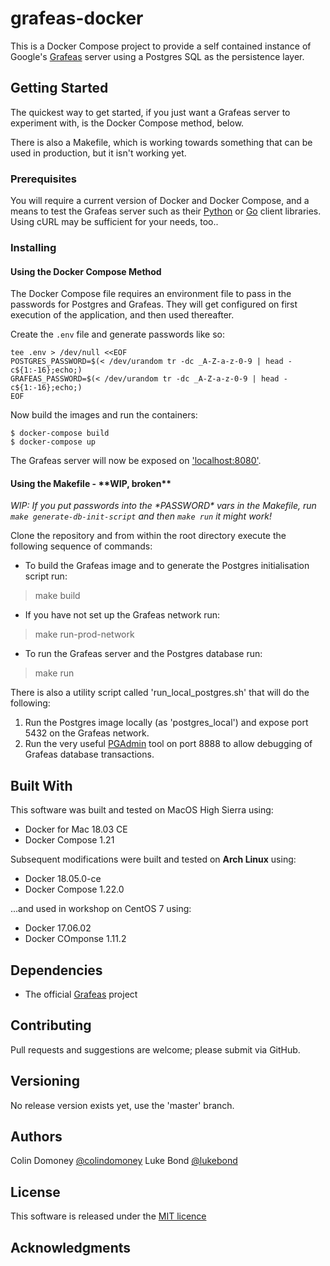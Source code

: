 # grafeas-docker

This is a Docker Compose project to provide a self contained instance of Google's [Grafeas](https://grafeas.io/) server using a Postgres SQL as the persistence layer.

## Getting Started

The quickest way to get started, if you just want a Grafeas server to
experiment with, is the Docker Compose method, below.

There is also a Makefile, which is working towards something that can be used
in production, but it isn't working yet.

### Prerequisites

You will require a current version of Docker and Docker Compose, and a means to
test the Grafeas server such as their
[Python](https://github.com/grafeas/client-python) or
[Go](https://github.com/grafeas/client-go) client libraries. Using cURL may be
sufficient for your needs, too..

### Installing

#### Using the Docker Compose Method

The Docker Compose file requires an environment file to pass in the passwords
for Postgres and Grafeas. They will get configured on first execution of the
application, and then used thereafter.

Create the `.env` file and generate passwords like so:

```
tee .env > /dev/null <<EOF
POSTGRES_PASSWORD=$(< /dev/urandom tr -dc _A-Z-a-z-0-9 | head -c${1:-16};echo;)
GRAFEAS_PASSWORD=$(< /dev/urandom tr -dc _A-Z-a-z-0-9 | head -c${1:-16};echo;)
EOF
```

Now build the images and run the containers:

```
$ docker-compose build
$ docker-compose up
```

The Grafeas server will now be exposed on ['localhost:8080'](localhost:8080).

#### Using the Makefile - \*\*WIP, broken\*\*

_WIP: If you put passwords into the \*PASSWORD\* vars in the Makefile, run `make
generate-db-init-script` and then `make run` it might work!_

Clone the repository and from within the root directory execute the following
sequence of commands:

* To build the Grafeas image and to generate the Postgres initialisation script run:
> make build

* If you have not set up the Grafeas network run:
> make run-prod-network

* To run the Grafeas server and the Postgres database run: 
> make run

There is also a utility script called 'run_local_postgres.sh' that will do the following:

1. Run the Postgres image locally (as 'postgres_local') and expose port 5432 on the Grafeas network.
2. Run the very useful [PGAdmin](https://www.pgadmin.org/) tool on port 8888 to allow debugging of Grafeas database transactions. 

## Built With

This software was built and tested on MacOS High Sierra using:

* Docker for Mac 18.03 CE
* Docker Compose 1.21

Subsequent modifications were built and tested on **Arch Linux** using:

* Docker 18.05.0-ce
* Docker Compose 1.22.0

...and used in workshop on CentOS 7 using:

* Docker 17.06.02
* Docker COmponse 1.11.2

## Dependencies

* The official [Grafeas](https://github.com/grafeas/grafeas) project

## Contributing

Pull requests and suggestions are welcome; please submit via GitHub.

## Versioning

No release version exists yet, use the 'master' branch.

## Authors

Colin Domoney [@colindomoney](https://twitter.com/colindomoney?lang=en)
Luke Bond [@lukebond](https://twitter.com/lukebond?lang=en)

## License

This software is released under the
[MIT licence](https://github.com/controlplaneio/grafeas-docker/blob/master/LICENSE)

## Acknowledgments

